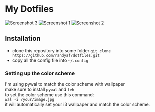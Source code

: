# My Dotfiles

![Screenshot 3](https://raw.githubusercontent.com/randyaf/dotfiles/master/images/screenshot3.png) 
![Screenshot 1](https://raw.githubusercontent.com/randyaf/dotfiles/master/images/screenshot1.png)
![Screenshot 2](https://raw.githubusercontent.com/randyaf/dotfiles/master/images/screenshot2.png)

## Installation
* clone this repository into some folder
  `git clone https://github.com/randyaf/dotfiles.git`
* copy all the config file into `~/.config`

### Setting up the color scheme
I'm using pywal to match the color scheme with wallpaper\
make sure to install `pywal` and `feh`\
to set the color scheme use this command:\
`wal -i /your/image.jpg`\
it will automatically set your i3 wallpaper and match the color scheme.

